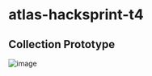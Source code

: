 # atlas-hacksprint-t4

## Collection Prototype
![image](https://github.com/user-attachments/assets/c46eb8cb-24b3-43e5-bf62-9f3d9b564111)
